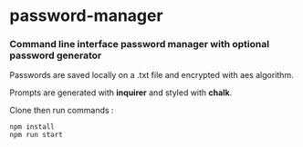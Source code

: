 # password-manager

### Command line interface password manager with optional password generator

Passwords are saved locally on a .txt file and encrypted with aes algorithm.

Prompts are generated with **inquirer** and styled with **chalk**.

Clone then run commands :

```
npm install
npm run start
```
